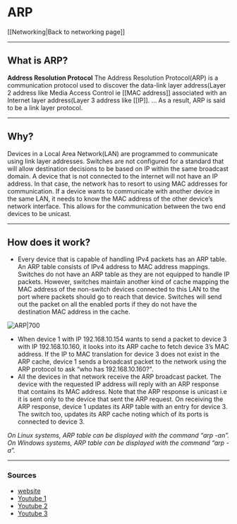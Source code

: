 # ARP
[[Networking|Back to networking page]]
- --
## What is ARP?
**Address Resolution Protocol**
The Address Resolution Protocol(ARP) is a communication protocol used to discover the data-link layer address(Layer 2 address like Media Access Control ie [[MAC address]] associated with an Internet layer address(Layer 3 address like [[IP]]. ... As a result, ARP is said to be a link layer protocol.
- --
## Why?
Devices in a Local Area Network(LAN) are programmed to communicate using link layer addresses. Switches are not configured for a standard that will allow destination decisions to be based on IP within the same broadcast domain. A device that is not connected to the internet will not have an IP address. In that case, the network has to resort to using MAC addresses for communication. If a device wants to communicate with another device in the same LAN, it needs to know the MAC address of the other device’s network interface. This allows for the communication between the two end devices to be unicast.
- --
## How does it work?
- Every device that is capable of handling IPv4 packets has an ARP table. An ARP table consists of IPv4 address to MAC address mappings. Switches do not have an ARP table as they are not equipped to handle IP packets. However, switches maintain another kind of cache mapping the MAC address of the non-switch devices connected to this LAN to the port where packets should go to reach that device. Switches will send out the packet on all the enabled ports if they do not have the destination MAC address in the cache.

![ARP|700](https://www.section.io/engineering-education/address-resolution-protocol/arpExample.jpg)
- When device 1 with IP 192.168.10.154 wants to send a packet to device 3 with IP 192.168.10.160, it looks into its ARP cache to fetch device 3’s MAC address. If the IP to MAC translation for device 3 does not exist in the ARP cache, device 1 sends a broadcast packet to the network using the ARP protocol to ask “who has 192.168.10.160?".
- All the devices in that network receive the ARP broadcast packet. The device with the requested IP address will reply with an ARP response that contains its MAC address. Note that the ARP response is unicast i.e it is sent only to the device that sent the ARP request. On receiving the ARP response, device 1 updates its ARP table with an entry for device 3. The switch too, updates its ARP cache noting which of its ports is connected to device 3.

_On Linux systems, ARP table can be displayed with the command “arp -an”._
_On Windows systems, ARP table can be displayed with the command “arp -a”._

- --
### Sources
- [website](https://www.section.io/engineering-education/address-resolution-protocol/)
- [Youtube 1](https://youtu.be/tXzKjtMHgWI)
- [Youtube 2](https://youtu.be/cn8Zxh9bPio)
- [Youtube 3](https://youtu.be/EC1slXCT3bg)
